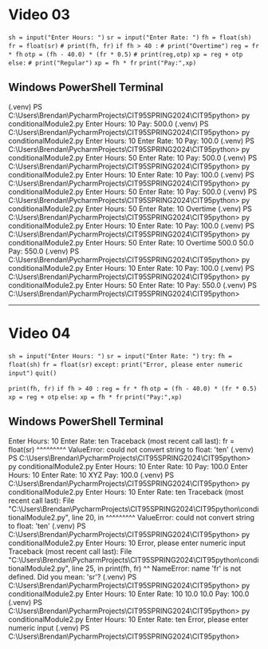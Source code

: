 # Video 03

`sh = input("Enter Hours: ")`
`sr = input("Enter Rate: ")`
`fh = float(sh)`
`fr = float(sr)`
`# print(fh, fr)`
`if fh > 40 :`
    `# print("Overtime")`
    `reg = fr * fh`
    `otp = (fh - 40.0) * (fr * 0.5)`
    `# print(reg,otp)`
    `xp = reg + otp`
`else:`
    `# print("Regular")`
    `xp = fh * fr`
`print("Pay:",xp)`

## Windows PowerShell Terminal

(.venv) PS C:\Users\Brendan\PycharmProjects\CIT95SPRING2024\CIT95python> py conditionalModule2.py
Enter Hours: 10
Pay: 500.0
(.venv) PS C:\Users\Brendan\PycharmProjects\CIT95SPRING2024\CIT95python> py conditionalModule2.py
Enter Hours: 10
Enter Rate: 10
Pay: 100.0
(.venv) PS C:\Users\Brendan\PycharmProjects\CIT95SPRING2024\CIT95python> py conditionalModule2.py
Enter Hours: 50
Enter Rate: 10
Pay: 500.0
(.venv) PS C:\Users\Brendan\PycharmProjects\CIT95SPRING2024\CIT95python> py conditionalModule2.py
Enter Hours: 10
Enter Rate: 10
Pay: 100.0
(.venv) PS C:\Users\Brendan\PycharmProjects\CIT95SPRING2024\CIT95python> py conditionalModule2.py
Enter Hours: 50
Enter Rate: 10
Pay: 500.0
(.venv) PS C:\Users\Brendan\PycharmProjects\CIT95SPRING2024\CIT95python> py conditionalModule2.py
Enter Hours: 50
Enter Rate: 10
Overtime
(.venv) PS C:\Users\Brendan\PycharmProjects\CIT95SPRING2024\CIT95python> py conditionalModule2.py
Enter Hours: 10
Enter Rate: 10
Pay: 100.0
(.venv) PS C:\Users\Brendan\PycharmProjects\CIT95SPRING2024\CIT95python> py conditionalModule2.py
Enter Hours: 50
Enter Rate: 10
Overtime
500.0 50.0
Pay: 550.0
(.venv) PS C:\Users\Brendan\PycharmProjects\CIT95SPRING2024\CIT95python> py conditionalModule2.py
Enter Hours: 10
Enter Rate: 10
Pay: 100.0
(.venv) PS C:\Users\Brendan\PycharmProjects\CIT95SPRING2024\CIT95python> py conditionalModule2.py
Enter Hours: 50
Enter Rate: 10
Pay: 550.0
(.venv) PS C:\Users\Brendan\PycharmProjects\CIT95SPRING2024\CIT95python>

---

# Video 04

`sh = input("Enter Hours: ")`
`sr = input("Enter Rate: ")`
`try:`
    `fh = float(sh)`
    `fr = float(sr)`
`except:`
    `print("Error, please enter numeric input")`
    `quit()`

`print(fh, fr)`
`if fh > 40 :`
    `reg = fr * fh`
    `otp = (fh - 40.0) * (fr * 0.5)`
    `xp = reg + otp`
`else:`
    `xp = fh * fr`
`print("Pay:",xp)`

## Windows PowerShell Terminal

Enter Hours: 10
Enter Rate: ten
Traceback (most recent call last):
    fr = float(sr)
         ^^^^^^^^^
ValueError: could not convert string to float: 'ten'
(.venv) PS C:\Users\Brendan\PycharmProjects\CIT95SPRING2024\CIT95python> py conditionalModule2.py
Enter Hours: 10
Enter Rate: 10
Pay: 100.0
Enter Hours: 10
Enter Rate: 10
XYZ Pay: 100.0
(.venv) PS C:\Users\Brendan\PycharmProjects\CIT95SPRING2024\CIT95python> py conditionalModule2.py
Enter Hours: 10
Enter Rate: ten
Traceback (most recent call last):
  File "C:\Users\Brendan\PycharmProjects\CIT95SPRING2024\CIT95python\conditionalModule2.py", line 20, in <module>
         ^^^^^^^^^
ValueError: could not convert string to float: 'ten'
(.venv) PS C:\Users\Brendan\PycharmProjects\CIT95SPRING2024\CIT95python> py conditionalModule2.py
Enter Hours: 10
Error, please enter numeric input
Traceback (most recent call last):
  File "C:\Users\Brendan\PycharmProjects\CIT95SPRING2024\CIT95python\conditionalModule2.py", line 25, in <module>
    print(fh, fr)
              ^^
NameError: name 'fr' is not defined. Did you mean: 'sr'?
(.venv) PS C:\Users\Brendan\PycharmProjects\CIT95SPRING2024\CIT95python> py conditionalModule2.py
Enter Hours: 10
Enter Rate: 10
10.0 10.0
Pay: 100.0
(.venv) PS C:\Users\Brendan\PycharmProjects\CIT95SPRING2024\CIT95python> py conditionalModule2.py
Enter Hours: 10
Enter Rate: ten
Error, please enter numeric input
(.venv) PS C:\Users\Brendan\PycharmProjects\CIT95SPRING2024\CIT95python>
